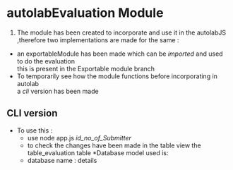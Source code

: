 # autolabEvaluation Module
1. The module has been created to incorporate and use it in the autolabJS ,therefore two implementations are made for the same :  
* an exportableModule has been made which can be _imported_ and used to do the evaluation  
   		this is present in the Exportable module branch
* To temporarily see how the module functions  before incorporating in autolab  
	a *cli* version has been made

## CLI version
* To use this :  
	* use node app.js *id_no_of_Submitter*
	* to check the changes have been made in the table view the table_evaluation table
*Database model used is:  
	* database name : details

   
    
